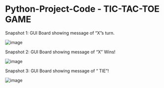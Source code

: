 # Python-Project-Code - TIC-TAC-TOE GAME

Snapshot 1: GUI Board showing message of “X”s turn.

![image](https://github.com/GUNJAN-AGGARWAL16/Python-Project-Code/assets/76522256/83fb05e0-2758-4120-a5b1-497ca47ba947)

Snapshot 2: GUI Board showing message of “X” Wins!

![image](https://github.com/GUNJAN-AGGARWAL16/Python-Project-Code/assets/76522256/5e4f5116-bcd4-4697-ae25-6bc45b4ce8dd)

Snapshot 3: GUI Board showing message of “ TIE”!

![image](https://github.com/GUNJAN-AGGARWAL16/Python-Project-Code/assets/76522256/e5bf46b9-0370-4d37-bf23-5be153aaf69e)
